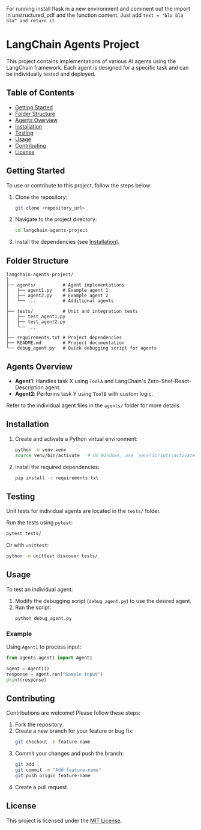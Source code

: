 For running install flask in a new environment and comment out 
the import in unstructured_pdf and the function content. Just
add `text = "bla bla bla" and return it`
# LangChain Agents Project

This project contains implementations of various AI agents using the LangChain framework. Each agent is designed for a specific task and can be individually tested and deployed. 

## Table of Contents
- [Getting Started](#getting-started)
- [Folder Structure](#folder-structure)
- [Agents Overview](#agents-overview)
- [Installation](#installation)
- [Testing](#testing)
- [Usage](#usage)
- [Contributing](#contributing)
- [License](#license)

## Getting Started

To use or contribute to this project, follow the steps below:

1. Clone the repository:
   ```bash
   git clone <repository_url>
   ```
2. Navigate to the project directory:
   ```bash
   cd langchain-agents-project
   ```
3. Install the dependencies (see [Installation](#installation)).

## Folder Structure

```
langchain-agents-project/
│
├── agents/          # Agent implementations
│   ├── agent1.py    # Example agent 1
│   ├── agent2.py    # Example agent 2
│   └── ...          # Additional agents
│
├── tests/           # Unit and integration tests
│   ├── test_agent1.py
│   ├── test_agent2.py
│   └── ...
│
├── requirements.txt # Project dependencies
├── README.md        # Project documentation
└── debug_agent.py   # Quick debugging script for agents
```

## Agents Overview

- **Agent1**: Handles task X using `ToolA` and LangChain's Zero-Shot-React-Description agent.
- **Agent2**: Performs task Y using `ToolB` with custom logic.

Refer to the individual agent files in the `agents/` folder for more details.

## Installation

1. Create and activate a Python virtual environment:
   ```bash
   python -m venv venv
   source venv/bin/activate   # On Windows, use `venv\Scripts\activate`
   ```

2. Install the required dependencies:
   ```bash
   pip install -r requirements.txt
   ```

## Testing

Unit tests for individual agents are located in the `tests/` folder.

Run the tests using `pytest`:
```bash
pytest tests/
```

Or with `unittest`:
```bash
python -m unittest discover tests/
```

## Usage

To test an individual agent:
1. Modify the debugging script (`debug_agent.py`) to use the desired agent.
2. Run the script:
   ```bash
   python debug_agent.py
   ```

### Example

Using `Agent1` to process input:
```python
from agents.agent1 import Agent1

agent = Agent1()
response = agent.run("Sample input")
print(response)
```

## Contributing

Contributions are welcome! Please follow these steps:
1. Fork the repository.
2. Create a new branch for your feature or bug fix:
   ```bash
   git checkout -b feature-name
   ```
3. Commit your changes and push the branch:
   ```bash
   git add .
   git commit -m "Add feature-name"
   git push origin feature-name
   ```
4. Create a pull request.

## License

This project is licensed under the [MIT License](LICENSE).
